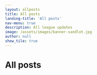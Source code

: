 ```yaml
---
layout: allposts
title: All posts
landing-title: 'All posts'
nav-menu: true
description: All league updates
image: /assets/images/banner-sandlot.jpg
author: null
show_tile: true
---
```


<h1>All posts</h1>
